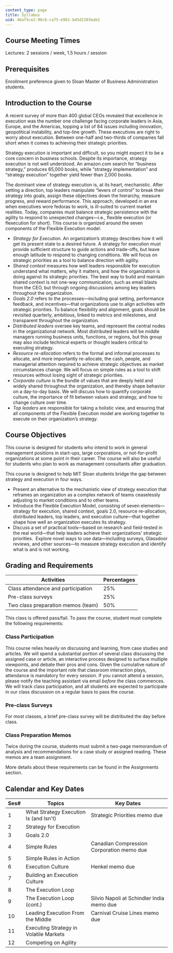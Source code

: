 ```yaml
---
content_type: page
title: Syllabus
uid: 46af5ce2-96c6-ca75-e961-b45d2203eab2
---
```


Course Meeting Times
--------------------

Lectures: 2 sessions / week, 1.5 hours / session

Prerequisites
-------------

Enrollment preference given to Sloan Master of Business Administration students.

Introduction to the Course
--------------------------

A recent survey of more than 400 global CEOs revealed that excellence in execution was the number one challenge facing corporate leaders in Asia, Europe, and the Americas, topping a list of 84 issues including innovation, geopolitical instability, and top-line growth. These executives are right to worry about execution. Between one-half and two-thirds of companies fall short when it comes to achieving their strategic priorities.

Strategy execution is important and difficult, so you might expect it to be a core concern in business schools. Despite its importance, strategy execution is not well understood. An amazon.com search for “business strategy,” produces 65,000 books, while “strategy implementation” and “strategy execution” together yield fewer than 2,000 books.

The dominant view of strategy execution is, at its heart, mechanistic. After setting a direction, top leaders manipulate “levers of control” to break their strategy into goals, assign these objectives down the hierarchy, measure progress, and reward performance. This approach, developed in an era when executives wore fedoras to work, is ill-suited to current market realities. Today, companies must balance strategic persistence with the agility to respond to unexpected changes—i.e., flexible execution (or flexecution for short). This course is organized around the seven components of the Flexible Execution model:

*   _Strategy for Execution_. An organization’s strategy describes how it will get its present state to a desired future. A strategy for execution must provide sufficient structure to guide actions and trade-offs, but leave enough latitude to respond to changing conditions. We will focus on strategic priorities as a tool to balance direction with agility.
*   _Shared context_ measures how well leaders responsible for execution understand what matters, why it matters, and how the organization is doing against its strategic priorities. The best way to build and maintain shared context is not one-way communication, such as email blasts from the CEO, but through ongoing discussions among key leaders throughout the organization.
*   _Goals 2.0_ refers to the processes—including goal setting, performance feedback, and incentives—that organizations use to align activities with strategic priorities. To balance flexibility and alignment, goals should be revisited quarterly, ambitious, linked to metrics and milestones, and transparent throughout the organization.
*   _Distributed leaders_ oversee key teams, and represent the central nodes in the organizational network. Most distributed leaders will be middle managers running business units, functions, or regions, but this group may also include technical experts or thought leaders critical to executing strategy.
*   _Resource re-allocation_ refers to the formal and informal processes to allocate, and more importantly re-allocate, the cash, people, and managerial attention required to achieve strategic objectives as market circumstances change. We will focus on simple rules as a tool to shift resources without losing sight of strategic priorities.
*   _Corporate culture_ is the bundle of values that are deeply held and widely shared throughout the organization, and thereby shape behavior on a day-to-day basis. We will discuss how to quantify corporate culture, the importance of fit between values and strategy, and how to change culture over time.
*   _Top leaders_ are responsible for taking a holistic view, and ensuring that all components of the Flexible Execution model are working together to execute on their organization’s strategy.

Course Objectives
-----------------

This course is designed for students who intend to work in general management positions in start-ups, large corporations, or not-for-profit organizations at some point in their career. The course will also be useful for students who plan to work as management consultants after graduation.

This course is designed to help MIT Sloan students bridge the gap between strategy and execution in four ways.

*   Present an alternative to the mechanistic view of strategy execution that reframes an organization as a complex network of teams ceaselessly adjusting to market conditions and to other teams.
*   Introduce the Flexible Execution Model, consisting of seven elements—strategy for execution, shared context, goals 2.0, resource re-allocation, distributed leaders, top leaders, and execution culture—that together shape how well an organization executes its strategy.
*   Discuss a set of practical tools—based on research and field-tested in the real world—that help leaders achieve their organizations’ strategic priorities.  Explore novel ways to use data—including surveys, Glassdoor reviews, and other sources—to measure strategy execution and identify what is and is not working.

Grading and Requirements
------------------------

| Activities | Percentages |
| --- | --- |
| Class attendance and participation | 25% |
| Pre-class surveys | 25% |
| Two class preparation memos (team) | 50% 

This class is offered pass/fail. To pass the course, student must complete the following requirements:

### Class Participation

This course relies heavily on discussing and learning, from case studies and articles. We will spend a substantial portion of several class discussing the assigned case or article, an interactive process designed to surface multiple viewpoints, and debate their pros and cons. Given the cumulative nature of the course and the important role that classroom interaction plays, attendance is mandatory for every session. If you cannot attend a session, please notify the teaching assistant via email _before_ the class commences. We will track class participation, and all students are expected to participate in our class discussion on a regular basis to pass the course.

### Pre-class Surveys

For most classes, a brief pre-class survey will be distributed the day before class.

### Class Preparation Memos

Twice during the course, students must submit a two-page memorandum of analysis and recommendations for a case study or assigned reading. These memos are a team assignment.

More details about these requirements can be found in the Assignments section.

Calendar and Key Dates
----------------------

| Ses# | Topics | Key Dates |
| --- | --- | --- |
| 1 | What Strategy Execution Is (and Isn't) | Strategic Priorities memo due |
| 2 | Strategy for Execution | &nbsp; |
| 3 | Goals 2.0 | &nbsp; |
| 4 | Simple Rules | Canadian Compression Corporation memo due |
| 5 | Simple Rules in Action | &nbsp; |
| 6 | Execution Culture | Henkel memo due |
| 7 | Building an Execution Culture | &nbsp; |
| 8 | The Execution Loop | &nbsp; |
| 9 | The Execution Loop (cont.) | Silvio Napoli at Schindler India memo due |
| 10 | Leading Execution From the Middle | Carnival Cruise Lines memo due |
| 11 | Executing Strategy in Volatile Markets | &nbsp; |
| 12 | Competing on Agility |